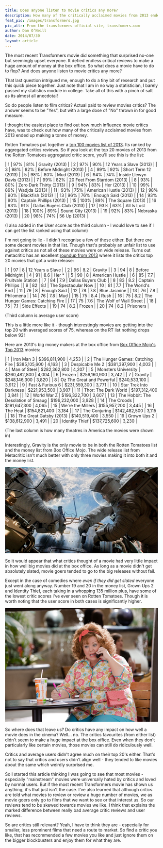 ```yaml
---
title: Does anyone listen to movie critics any more?
description: How many of the critically acclaimed movies from 2013 ended up making a tonne of money?
feat_pic: /images/transformers.jpg
pic_attr: From the transformers official site, transfomers.com
author: Dan O’Neill
date: 2014/07/30
layout: article
---
```


The most recent Transformers movie did something that surprised no-one but seemingly upset everyone. It defied endless critical reviews to make a huge amount of money at the box office. So what does a movie have to do to flop? And does anyone listen to movie critics any more?

That last question intrigued me, enough to do a tiny bit of research and put this quick piece together. Just note that I am in no way a statistician, I barely passed my statistics module in college. Take all of this with a pinch of salt as its almost all anecdotal!

So do people listen to film critics? Actual paid to review movies critics? The answer seems to be "Yes", but with a large dose of "No" thrown in for good measure.

I thought the easiest place to find out how much influence movie critics have, was to check out how many of the critically acclaimed movies from 2013 ended up making a tonne of money.

Rotten Tomatoes put together a [top 100 movies list of 2013](http://www.rottentomatoes.com/top/bestofrt/?year=2013). Its ranked by aggregated critics reviews. So if you look at the top 20 movies of 2013 from the Rotten Tomatoes aggregated critic score, you'll see this is the list:

| 1 	| 97% 	| 81% 	| Gravity (2013) 	|
| 2 	| 97% 	| 90% 	| 12 Years a Slave (2013) 	|
| 3 	| 98% 	| 82% 	| Before Midnight (2013) 	|
| 4 	| 99% 	| 92% 	| Short Term 12 (2013) 	|
| 5 	| 98% 	| 80% 	| Mud (2013) 	|
| 6 	| 94% 	| 74% 	| Inside Llewyn Davis (2013) 	|
| 7 	| 99% 	| 82% 	| 20 Feet From Stardom (2013) 	|
| 8 	| 93% 	| 80% 	| Zero Dark Thirty (2013) 	|
| 9 	| 94% 	| 83% 	| Her (2013) 	|
| 10 	| 99% 	| 89% 	| Wadjda (2013) 	|
| 11 	| 93% 	| 75% 	| American Hustle (2013) 	|
| 12 	| 98% 	| 90% 	| Blackfish (2013) 	|
| 13 	| 96% 	| 76% 	| Enough Said (2013) 	|
| 14 	| 93% 	| 90% 	| Captain Phillips (2013) 	|
| 15 	| 100% 	| 89% 	| The Square (2013) 	|
| 16 	| 93% 	| 91% 	| Dallas Buyers Club (2013) 	|
| 17 	| 93% 	| 63% 	| All Is Lost (2013) 	|
| 18 	| 100% 	| 89% 	| Sound City (2013) 	|
| 19 	| 92% 	| 83% 	| Nebraska (2013) 	|
| 20 	| 98% 	| 74% 	| 56 Up (2013) 	|

(I also added in the User score as the third column - I would love to see if I can get the list ranked using that column)

I'm not going to lie - I didn't recognise a few of these either. But there _are_ some decent movies in that list. Though that's probably an unfair list to use against critics as not all of these movies were on wide release. Turns out metacritic has an excellent [roundup from 2013](http://www.metacritic.com/feature/best-and-worst-films-of-2013?page=1) where it lists the critics top 20 movies that got a wide release:

| 1 | 97 | 8 | 12 Years a Slave |
| 2 | 96 | 8.2 | Gravity |
| 3 | 94 | 8 | Before Midnight |
| 4 | 91 | 8.6 | Her * |
| 5 | 90 | 8 | American Hustle |
| 6 | 85 | 7.7 | Fruitvale Station |
| 7 | 84 | 7.9 | Dallas Buyers Club |
| 8 | 83 | 8.2 | Captain Phillips |
| 9 | 82 | 8.1 | The Spectacular Now |
| 10 | 81 | 7.7 | The World's End |
| 11 | 79 | 8 | Enough Said |
| 12 | 78 | 7.8 | Blue Jasmine |
| 13 | 76 | 7.8 | Philomena |
| 14 | 76 | 7.8 | Mud |
| 15 | 75 | 8.4 | Rush |
| 16 | 75 | 8.2 | The Hunger Games: Catching Fire |
| 17 | 75 | 7.6 | The Wolf of Wall Street |
| 18 | 75 | 7.1 | Side Effects |
| 19 | 74 | 8.2 | Frozen |
| 20 | 74 | 8.2 | Prisoners |

(Third column is average user score)

This is a little more like it - though interestingly movies are getting into the top 20 with averaged scores of 75, whereas on the RT list nothing drops below 92!

Here are 2013's big money makers at the box office from [Box Office Mojo's Top 2013](http://www.boxofficemojo.com/yearly/chart/?asof=2013-12-31&view=releasedate&view2=domestic&yr=2013&sort=gross&order=DESC&adjust_yr=2013&p=.htm) movies:

| 1	| Iron Man 3 | $396,811,900 | 4,253 |
| 2	| The Hunger Games: Catching Fire | $385,105,600 | 4,163 |
| 3	| Despicable Me 2 | $381,397,900 | 4,003 |
| 4	| Man of Steel | $282,362,800 | 4,207 |
| 5	| Monsters University | $260,482,800 | 4,004 |
| 6	| Frozen | $256,160,900 | 3,742 |
| 7	| Gravity | $248,146,300 | 3,820 |
| 8	| Oz The Great and Powerful | $240,533,100 | 3,912 |
| 9	| Fast & Furious 6 | $231,559,300 | 3,771 |
| 10 | Star Trek Into Darkness | $221,953,500 | 3,907 |
| 11 | Thor: The Dark World | $197,312,400 | 3,841 |
| 12 | World War Z | $196,322,700 | 3,607 |
| 13 | The Hobbit: The Desolation of Smaug | $196,232,000 | 3,928 |
| 14 | The Croods | $191,647,300 | 4,065 |
| 15 | We're the Millers | $155,957,200 | 3,445 |
| 16 | The Heat | $154,821,400 | 3,184 |
| 17 | The Conjuring | $142,482,500 | 3,115 |
| 18 | The Great Gatsby (2013) | $140,519,400 | 3,550 |
| 19 | Grown Ups 2 | $138,612,900 | 3,491 |
| 20 | Identity Thief | $137,725,600 | 3,230 |

(The last column is how many theatres in America the movies were shown in)

Interestingly, Gravity is the only movie to be in both the Rotten Tomatoes list and the money list from Box Office Mojo. The wide release list from Metacritic isn't much better with only three movies making it into both it and the money list.

![Gravity](/images/gravity_film.jpg)

So it would appear that what critics thought of a movie had very little impact in how well big movies did at the box office. As long as a movie didn't get absolutely slated, movie goers tended to go to the big releases without fail.

Except in the case of comedies where _even if they did get slated_ everyone just went along anyway. Number 19 and 20 in the money list, Grown Ups 2 and Identity Thief, each taking in a whopping 135 million plus, have some of the lowest critic scores I've ever seen on Rotten Tomatoes. Though it is worth noting that the user score in both cases is significantly higher.

![Identity Thief](/images/identitythief.jpg)

So where does that leave us? Do critics have any impact on how well a movie does in the cinema? Well... no. The critics favourites (from either list) didn't seem to make a huge impact at the box office. Even when they don't particularly like certain movies, those movies can still do ridiculously well.

Critics and average users didn't agree much on their top 20's either. That's not to say that critics and users didn't align well - they tended to like movies about the same which weirdly surprised me.

So I started this article thinking I was going to see that most movies - especially "mainstream" movies were universally hated by critics and loved by normal users. But if the most recent Transformers movie has shown us anything, it's that just isn't the case. I've also learned that although critics are told what movies to review or review a huge number of movies, we as movie goers only go to films that we want to see or that interest us. So our reviews tend to be skewed towards movies we like. I think that explains the marked difference between really bad average critic reviews and user reviews.

So are critics still relevant? Yeah, I have to think they are - especially for smaller, less prominent films that need a route to market. So find a critic you like, that has recommended a few movies you like and just ignore them on the bigger blockbusters and enjoy them for what they are.
